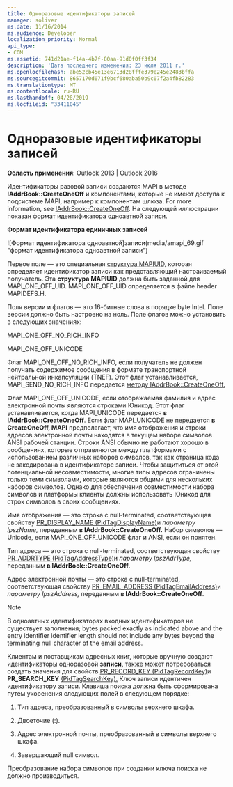 ```yaml
---
title: Одноразовые идентификаторы записей
manager: soliver
ms.date: 11/16/2014
ms.audience: Developer
localization_priority: Normal
api_type:
- COM
ms.assetid: 741d21ae-f14a-4b7f-80aa-91d0f0ff3f34
description: 'Дата последнего изменения: 23 июля 2011 г.'
ms.openlocfilehash: abe52cb45e13e6713d28fffe379e245e2483bffa
ms.sourcegitcommit: 8657170d071f9bcf680aba50b9c07f2a4fb82283
ms.translationtype: MT
ms.contentlocale: ru-RU
ms.lasthandoff: 04/28/2019
ms.locfileid: "33411045"
---
```

# <a name="one-off-entry-identifiers"></a>Одноразовые идентификаторы записей
  
**Область применения**: Outlook 2013 | Outlook 2016 
  
Идентификаторы разовой записи создаются MAPI в методе **IAddrBook::CreateOneOff** и компонентами, которые не имеют доступа к подсистеме MAPI, например к компонентам шлюза. For more information, see [IAddrBook::CreateOneOff](iaddrbook-createoneoff.md). На следующей иллюстрации показан формат идентификатора одноавтной записи.
  
**Формат идентификатора единичных записей**
  
![Формат идентификатора одноавтной]записи(media/amapi_69.gif "формат идентификатора одноавтной записи")
  
Первое поле — это специальная [структура MAPIUID,](mapiuid.md) которая определяет идентификатор записи как представляющий настраиваемый получатель. Эта **структура MAPIUID** должна быть заданной для MAPI_ONE_OFF_UID. MAPI_ONE_OFF_UID определяется в файле header MAPIDEFS.H. 
  
Поля версии и флагов — это 16-битные слова в порядке byte Intel. Поле версии должно быть настроено на ноль. Поле флагов можно установить в следующих значениях:
  
MAPI_ONE_OFF_NO_RICH_INFO
  
MAPI_ONE_OFF_UNICODE
  
Флаг MAPI_ONE_OFF_NO_RICH_INFO, если получатель не должен получать содержимое сообщения в формате транспортной нейтральной инкапсуляции (TNEF). Этот флаг устанавливается, MAPI_SEND_NO_RICH_INFO передается [методу IAddrBook::CreateOneOff.](iaddrbook-createoneoff.md) 
  
Флаг MAPI_ONE_OFF_UNICODE, если отображаемая фамилия и адрес электронной почты являются строками Юникод. Этот флаг устанавливается, когда MAPI_UNICODE передается **в IAddrBook::CreateOneOff**. Если флаг MAPI_UNICODE не передается **в CreateOneOff, MAPI** предполагает, что имя отображения и строки адресов электронной почты находятся в текущем наборе символов ANSI рабочей станции. Строки ANSI обычно не работают хорошо в сообщениях, которые отправляются между платформами с использованием различных наборов символов, так как страница кода не закодирована в идентификаторе записи. Чтобы защититься от этой потенциальной несовместимости, многие типы адресов ограничены только теми символами, которые являются общими для нескольких наборов символов. Однако для обеспечения совместимости набора символов и платформы клиенты должны использовать Юникод для строк символов в своих сообщениях.
  
Имя отображения — это строка с null-terminated,  соответствующая свойству [PR_DISPLAY_NAME (PidTagDisplayName)](pidtagdisplayname-canonical-property.md)и _параметру lpszName,_ переданным **в IAddrBook::CreateOneOff.** Набор символов — Unicode, если MAPI_ONE_OFF_UNICODE флаг и ANSI, если он понятен. 
  
Тип адреса — это строка с null-terminated,  соответствующая свойству [PR_ADDRTYPE (PidTagAddressType)](pidtagaddresstype-canonical-property.md)и _параметру lpszAdrType,_ переданным **в IAddrBook::CreateOneOff**. 
  
Адрес электронной почты — это строка с null-terminated, соответствующая свойству [PR_EMAIL_ADDRESS (PidTagEmailAddress)](pidtagemailaddress-canonical-property.md)и _параметру lpszAddress,_ переданным **в IAddrBook::CreateOneOff**.  
  
> [!NOTE]
> В одноавтных идентификаторах входных идентификаторов не существует заполнения; bytes packed exactly as indicated above and the entry identifier identifier length should not include any bytes beyond the terminating null character of the email address. 
  
Клиентам и поставщикам адресных книг, которые вручную создают идентификаторы одноразовой **записи,** также может потребоваться создать значения для свойств [PR_RECORD_KEY (PidTagRecordKey)](pidtagrecordkey-canonical-property.md)и **PR_SEARCH_KEY** [(PidTagSearchKey).](pidtagsearchkey-canonical-property.md) Ключ записи идентичен идентификатору записи. Клавиша поиска должна быть сформирована путем укоренения следующих полей в следующем порядке:
  
1. Тип адреса, преобразованный в символы верхнего шкафа.
    
2. Двоеточие (:).
    
3. Адрес электронной почты, преобразованный в символы верхнего шкафа.
    
4. Завершающий null символ.
    
Преобразование набора символов при создании ключа поиска не должно производиться.
  

